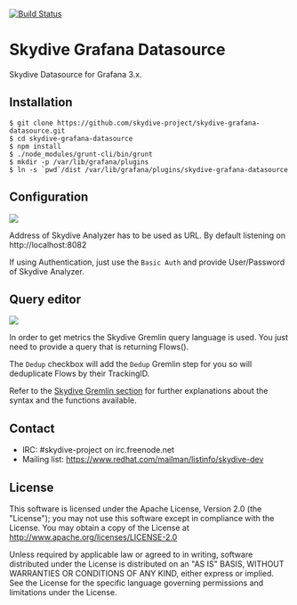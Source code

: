 [![Build Status](https://travis-ci.org/skydive-project/skydive-grafana-datasource.png)](https://travis-ci.org/skydive-project/skydive-grafana-datasource)

# Skydive Grafana Datasource

Skydive Datasource for Grafana 3.x.

## Installation

```console
$ git clone https://github.com/skydive-project/skydive-grafana-datasource.git
$ cd skydive-grafana-datasource
$ npm install
$ ./node_modules/grunt-cli/bin/grunt
$ mkdir -p /var/lib/grafana/plugins
$ ln -s `pwd`/dist /var/lib/grafana/plugins/skydive-grafana-datasource
```

## Configuration

![](https://raw.githubusercontent.com/safchain/skydive-grafana-datasource/master/doc/img/configuration.png)

Address of Skydive Analyzer has to be used as URL. By default listening on
http://localhost:8082

If using Authentication, just use the `Basic Auth` and provide User/Password of
Skydive Analyzer.

## Query editor

![](https://raw.githubusercontent.com/safchain/skydive-grafana-datasource/master/doc/img/query-editor.png)

In order to get metrics the Skydive Gremlin query language is used. You just
need to provide a query that is returning Flows().

The `Dedup` checkbox will add the `Dedup` Gremlin step for you so will
deduplicate Flows by their TrackingID.

Refer to the
[Skydive Gremlin section](http://skydive-project.github.io/skydive/getting-started/gremlin/)
for further explanations about the syntax and the functions available.

## Contact

* IRC: #skydive-project on irc.freenode.net
* Mailing list: https://www.redhat.com/mailman/listinfo/skydive-dev

## License

This software is licensed under the Apache License, Version 2.0 (the
"License"); you may not use this software except in compliance with the
License.
You may obtain a copy of the License at http://www.apache.org/licenses/LICENSE-2.0

Unless required by applicable law or agreed to in writing, software
distributed under the License is distributed on an "AS IS" BASIS,
WITHOUT WARRANTIES OR CONDITIONS OF ANY KIND, either express or implied.
See the License for the specific language governing permissions and
limitations under the License.
